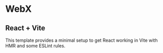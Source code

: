 # WebX 
## React + Vite
This template provides a minimal setup to get React working in Vite with HMR and some ESLint rules.
